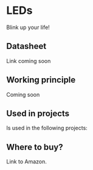 # LEDs
Blink up your life!

Datasheet
------------------
Link coming soon

Working principle
------------------
Coming soon

Used in projects
------------------

Is used in the following projects:

Where to buy?
------------------
Link to Amazon.

